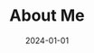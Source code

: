 ---
title: "About Me"  # Add a page title.
date: "2024-01-01"  # Add today's date.
type: landing  # Page type is a Widget Page


sections:
  - block: about.biography
    id: about
    content: 
      title: Bio
      username: admin

  - block: experience 
    content:
    items:
        - title: Graduate Instructor
          company: Texas Tech University
          company_url: ''
          company_logo: 
          location: Texas
          date_start: '2023-08-01'
          date_end: '2023-08-01'
          description: |2-
              Responsibilities include:

              * Lecturing
              * Preparing Homework and slides
              * Grading ~100 students
              * Exam creation 
        - title: Teaching Assisent  
          company: Texas Tech University
          company_url: ''
          company_logo: 
          location: Texas
          date_start: '2021-08-01'
          date_end: '2023-08-01'
          description: Grading exams, met with students, provided supplemental notes
    design:
      columns: '1' 
  - block: skills
    content:
      title: Skills
      text: ''
      # Choose a user to display skills from (a folder name within `content/authors/`)
      username: admin
    design:
      columns: '1'
  - block: accomplishments
    content:
      items:
      - certificate_url: https://www.datacamp.com
        date_end: '2020-12-21'
        date_start: '2020-07-01'
        description: ''
        organization: DataCamp
        organization_url: https://www.datacamp.com
        title: 'Object-Oriented Programming in R'
        url: ''
    design:
      columns: '1'
---